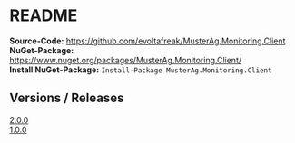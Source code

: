 ﻿# README
**Source-Code:** https://github.com/evoltafreak/MusterAg.Monitoring.Client  
**NuGet-Package:** https://www.nuget.org/packages/MusterAg.Monitoring.Client/  
**Install NuGet-Package:** `Install-Package MusterAg.Monitoring.Client`  

## Versions / Releases
[2.0.0](https://github.com/evoltafreak/MusterAg.Monitoring.Client/releases/tag/2.0.0)  
[1.0.0](https://github.com/evoltafreak/MusterAg.Monitoring.Client/releases/tag/1.0.0)
